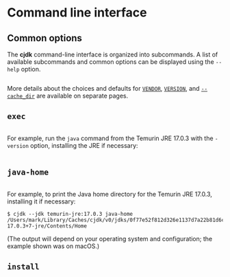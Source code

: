 # Command line interface

<!--
This file is part of cjdk.
Copyright 2022, Board of Regents of the University of Wisconsin System
SPDX-License-Identifier: MIT
--->

## Common options

The **cjdk** command-line interface is organized into subcommands. A list of
available subcommands and common options can be displayed using the `--help`
option.

```{command-output} cjdk --help
```

More details about the choices and defaults for [`VENDOR`](./vendors.md),
[`VERSION`](./versions.md), and [`--cache_dir`](./cachedir.md) are available on
separate pages.

## `exec`

```{command-output} cjdk exec --help
```

For example, run the `java` command from the Temurin JRE 17.0.3 with the
`-version` option, installing the JRE if necessary:

```{command-output} cjdk --jdk temurin-jre:17.0.3 exec java -version
```

## `java-home`

```{command-output} cjdk java-home --help
```

For example, to print the Java home directory for the Temurin JRE 17.0.3,
installing it if necessary:

```text
$ cjdk --jdk temurin-jre:17.0.3 java-home
/Users/mark/Library/Caches/cjdk/v0/jdks/0f77e52f812d326e1137d7a22b81d6c328679c68/jdk-17.0.3+7-jre/Contents/Home
```

(The output will depend on your operating system and configuration; the example
shown was on macOS.)

## `install`

```{command-output} cjdk install --help
```
